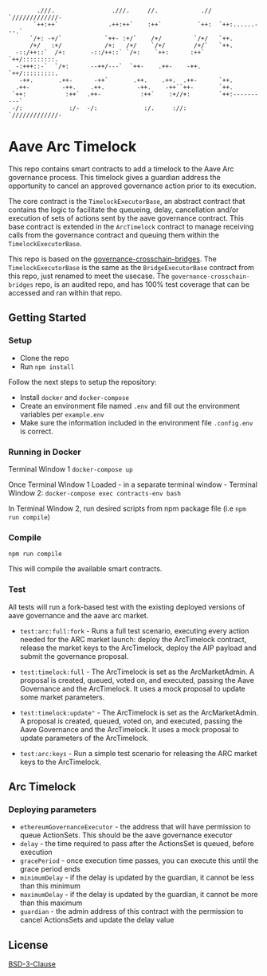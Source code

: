 ```
        .///.                .///.     //.            .//  `/////////////-
       `++:++`              .++:++`    :++`          `++:  `++:......---.`
      `/+: -+/`            `++- :+/`    /+/         `/+/   `++.
      /+/   :+/            /+:   /+/    `/+/        /+/`   `++.
  -::/++::`  /+:       -::/++::` `/+:    `++:      :++`    `++/:::::::::.
  -:+++::-`  `/+:      --++/---`  `++-    .++-    -++.     `++/:::::::::.
   -++.       .++-      -++`       .++.    .++.  .++-      `++.
  .++-         -++.    .++.         -++.    -++``++-       `++.
 `++:           :++`  .++-           :++`    :+//+:        `++:----------`
 -/:             :/-  -/:             :/.     ://:         `/////////////-
```

# Aave Arc Timelock

This repo contains smart contracts to add a timelock to the Aave Arc governance process. This timelock gives a guardian address the opportunity to cancel an approved governance action prior to its execution.

The core contract is the `TimelockExecutorBase`, an abstract contract that contains the logic to facilitate the queueing, delay, cancellation and/or execution of sets of actions sent by the aave governance contract. This base contract is extended in the `ArcTimelock` contract to manage receiving calls from the governance contract and queuing them within the `TimelockExecutorBase`.

This repo is based on the [governance-crosschain-bridges](https://github.com/aave/governance-crosschain-bridges). The `TimelockExecutorBase` is the same as the `BridgeExecutorBase` contract from this repo, just renamed to meet the usecase. The `governance-crosschain-bridges` repo, is an audited repo, and has 100% test coverage that can be accessed and ran within that repo.

## Getting Started

### Setup

- Clone the repo
- Run `npm install`

Follow the next steps to setup the repository:

- Install `docker` and `docker-compose`
- Create an environment file named `.env` and fill out the environment variables per `example.env`
- Make sure the information included in the environment file `.config.env` is correct.

### Running in Docker

Terminal Window 1
`docker-compose up`

Once Terminal Window 1 Loaded - in a separate terminal window - Terminal Window 2: 
`docker-compose exec contracts-env bash`

In Terminal Window 2, run desired scripts from npm package file (i.e `npm run compile`)

### Compile

`npm run compile`

This will compile the available smart contracts.

### Test

All tests will run a fork-based test with the existing deployed versions of aave governance and the aave arc market.

- `test:arc:full:fork` - Runs a full test scenario, executing every action needed for the ARC market launch: deploy the ArcTimelock contract, release the market keys to the ArcTimelock, deploy the AIP payload and submit the governance proposal.

- `test:timelock:full` - The ArcTimelock is set as the ArcMarketAdmin. A proposal is created, queued, voted on, and executed, passing the Aave Governance and the ArcTimelock. It uses a mock proposal to update some market parameters.

- `test:timelock:update"` - The ArcTimelock is set as the ArcMarketAdmin. A proposal is created, queued, voted on, and executed, passing the Aave Governance and the ArcTimelock. It uses a mock proposal to update parameters of the ArcTimelock.

- `test:arc:keys` - Run a simple test scenario for releasing the ARC market keys to the ArcTimelock.


## Arc Timelock

### Deploying parameters

- `ethereumGovernanceExecutor` - the address that will have permission to queue ActionSets. This should be the aave governance executor
- `delay` - the time required to pass after the ActionsSet is queued, before execution
- `gracePeriod` - once execution time passes, you can execute this until the grace period ends
- `minimumDelay` - if the delay is updated by the guardian, it cannot be less than this minimum
- `maximumDelay` - if the delay is updated by the guardian, it cannot be more than this maximum
- `guardian` - the admin address of this contract with the permission to cancel ActionsSets and update the delay value



## License
[BSD-3-Clause](./LICENSE.md)